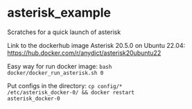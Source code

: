 # asterisk_example
Scratches for a quick launch of asterisk

Link to the dockerhub image Asterisk 20.5.0 on Ubuntu 22.04:<br>
https://hub.docker.com/r/anydict/asterisk20ubuntu22


Easy way for run docker image:
<code>bash docker/docker_run_asterisk.sh 0</code>

Put configs in the directory:
<code>cp config/* /etc/asterisk_docker-0/ && docker restart asterisk_docker-0</code>


